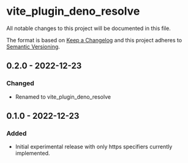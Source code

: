 # vite_plugin_deno_resolve

All notable changes to this project will be documented in this file.

The format is based on [Keep a Changelog](http://keepachangelog.com/) and this
project adheres to [Semantic Versioning](http://semver.org/).

## 0.2.0 - 2022-12-23

### Changed

- Renamed to vite_plugin_deno_resolve

## 0.1.0 - 2022-12-23

### Added

- Initial experimental release with only https specifiers currently implemented.
